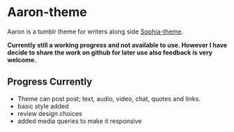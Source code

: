 Aaron-theme
=====================


Aaron is a tumblr theme for writers along side [Sophia-theme](https://github.com/Sianfinlay/Sophia-theme).

__Currently still a working progress and not available to use. However I have decide to share the work on github for later use also feedback is very welcome.__

Progress Currently
---------------------------

-	Theme can post post; text, audio, video, chat, quotes and links.
-	basic style added
-  review design choices
-  added media queries to make it responsive
